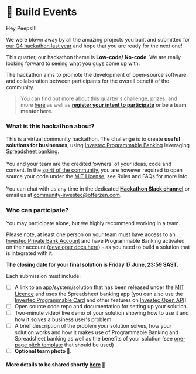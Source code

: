 # 🧱 Build Events

Hey Peeps!!!

We were blown away by all the amazing projects you built and submitted for [our Q4 hackathon last year](https://docs.google.com/spreadsheets/d/1cWZQtru2zXkkVjEnbOZiCbwbTW1LcpgEsUalt1Vwlog/edit#gid=417688078) and hope that you are ready for the next one!

This quarter, our hackathon theme is **Low-code/ No-code**. We are really looking forward to seeing what you guys come up with.

The hackathon aims to promote the development of open-source software and collaboration between participants for the overall benefit of the community.

> You can find out more about this quarter's challenge, prizes, and more [here](q2-2022-hackathon-or-low-code-no-code.md) as well as [**register your intent to participate**](https://8malmkzgvs8.typeform.com/to/edFvATSl) **or be a team mentor here**.

### **What is this hackathon about?**

This is a virtual community hackathon. The challenge is to create **useful solutions for businesses**, using [Investec Programmable Banking](https://www.offerzen.com/community/investec/) leveraging [Spreadsheet banking.](https://www.youtube.com/watch?v=6IFS4NbZiLE\&t=1289s)\
\
You and your team are the credited ‘owners’ of your ideas, code and content. In the [spirit of the community](../community-manifesto.md), you are however required to open source your code under the [MIT License](https://opensource.org/licenses/MIT); see Rules and FAQs for more info.\
\
You can chat with us any time in the dedicated [**Hackathon Slack channel**](https://offerzen-community.slack.com/archives/C03CC6RJHDG) or email us at [community-investec@offerzen.com](mailto:community-investec@offerzen.com).

### **Who can participate?**

You may participate alone, but we highly recommend working in a team.

Please note, at least one person on your team must have access to an [Investec Private Bank Account](https://www.investec.com/en\_za.html) and have Programmable Banking activated on their account ([developer docs here](https://developer.investec.com/programmable-banking/#programmable-banking)) - as you need to build a solution that is integrated with it.

**The closing date for your final solution is Friday 17 June, 23:59 SAST.**

Each submission must include:

* [ ] A link to an app/system/solution that has been released under the [MIT Licence](https://opensource.org/licenses/MIT) and uses the Spreadsheet banking app \[you can also use the [Investec Programmable Card](https://developer.investec.com/programmable-banking/#features-included) and other features on [Investec Open API](https://developer.investec.com/programmable-banking/#open-api)].
* [ ] Open source code repo and documentation for setting up your solution.
* [ ] Two-minute video/ live demo of your solution showing how to use it and how it solves a business user's problem.
* [ ] A brief description of the problem your solution solves, how your solution works and how it makes use of Programmable Banking and Spreadsheet banking as well as the benefits of your solution (see [one-page pitch template](https://docs.google.com/presentation/d/1yk5F009f-4KPG9moysxEX40mmL1M45d0VCQj1zsOyHk/edit?usp=sharing) that should be used)
* [ ] **Optional team photo 💜.**

#### More details to be shared shortly [here](q2-2022-hackathon-or-low-code-no-code.md) 🦄
